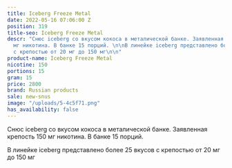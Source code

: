 ```yaml
---
title: Iceberg Freeze Metal
date: 2022-05-16 07:06:00 Z
position: 319
title-seo: Iceberg Freeze Metal
descr: "Снюс iceberg со вкусом кокоса в металической банке. Заявленная крепость 150
  мг никотина. В банке 15 порций. \n\nВ линейке iceberg представлено более 25 вкусов
  с крепостью от 20 мг до 150 мг\n\n"
product-name: Iceberg Freeze Metal
nicotine: 150
portions: 15
gram: 15
price: 2800
brand: Russian products
sale: new-snus
image: "/uploads/5-4c5f71.png"
has_availability: false
---
```


Снюс iceberg со вкусом кокоса в металической банке. Заявленная крепость 150 мг никотина. В банке 15 порций. 

В линейке iceberg представлено более 25 вкусов с крепостью от 20 мг до 150 мг

